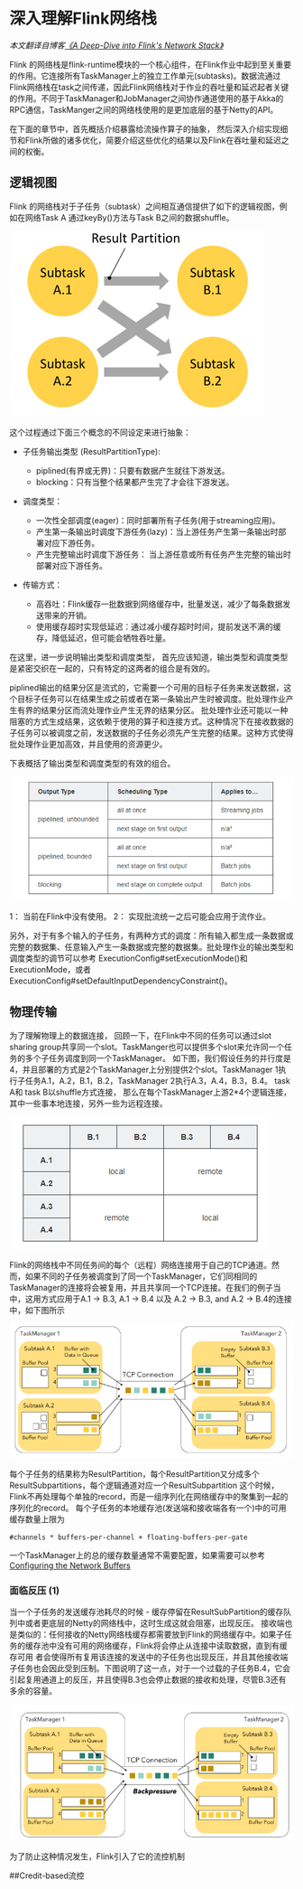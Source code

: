 # 深入理解Flink网络栈

_本文翻译自博客[《A Deep-Dive into Flink's Network Stack》](https://flink.apache.org/2019/06/05/flink-network-stack.html)_

Flink 的网络栈是flink-runtime模块的一个核心组件，在Flink作业中起到至关重要的作用。它连接所有TaskManager上的独立工作单元(subtasks)。数据流通过Flink网络栈在task之间传递，因此Flink网络栈对于作业的吞吐量和延迟起者关键的作用。不同于TaskManager和JobManager之间协作通道使用的基于Akka的RPC通信，TaskManger之间的网络栈使用的是更加底层的基于Netty的API。


在下面的章节中，首先概括介绍暴露给流操作算子的抽象， 然后深入介绍实现细节和Flink所做的诸多优化，简要介绍这些优化的结果以及Flink在吞吐量和延迟之间的权衡。

## 逻辑视图

Flink 的网络栈对于子任务（subtask）之间相互通信提供了如下的逻辑视图，例如在网络Task A 通过keyBy()方法与Task B之间的数据shuffle。

![logic view](../images/network-stack-blog1.png)

这个过程通过下面三个概念的不同设定来进行抽象：

- 子任务输出类型 (ResultPartitionType):
    
    - piplined(有界或无界)：只要有数据产生就往下游发送。
    - blocking：只有当整个结果都产生完了才会往下游发送。
    
- 调度类型：

    - 一次性全部调度(eager)：同时部署所有子任务(用于streaming应用)。
    - 产生第一条输出时调度下游任务(lazy)：当上游任务产生第一条输出时部署对应下游任务。
    - 产生完整输出时调度下游任务： 当上游任意或所有任务产生完整的输出时部署对应下游任务。
    
- 传输方式：
    
    - 高吞吐：Flink缓存一批数据到网络缓存中，批量发送，减少了每条数据发送带来的开销。
    - 使用缓存超时实现低延迟：通过减小缓存超时时间，提前发送不满的缓存，降低延迟，但可能会牺牲吞吐量。
      

在这里，进一步说明输出类型和调度类型， 首先应该知道，输出类型和调度类型是紧密交织在一起的，只有特定的这两者的组合是有效的。

piplined输出的结果分区是流式的，它需要一个可用的目标子任务来发送数据，这个目标子任务可以在结果生成之前或者在第一条输出产生时被调度。批处理作业产生有界的结果分区而流处理作业产生无界的结果分区。
批处理作业还可能以一种阻塞的方式生成结果，这依赖于使用的算子和连接方式。这种情况下在接收数据的子任务可以被调度之前，发送数据的子任务必须先产生完整的结果。这种方式使得批处理作业更加高效，并且使用的资源更少。

下表概括了输出类型和调度类型的有效的组合。


![comb](../images/network-stack-blog2.png)

1： 当前在Flink中没有使用。
2： 实现批流统一之后可能会应用于流作业。

另外，对于有多个输入的子任务，有两种方式的调度：所有输入都生成一条数据或完整的数据集、任意输入产生一条数据或完整的数据集。批处理作业的输出类型和调度类型的调节可以参考 ExecutionConfig#setExecutionMode()和ExecutionMode，或者ExecutionConfig#setDefaultInputDependencyConstraint()。


## 物理传输


为了理解物理上的数据连接， 回顾一下，在Flink中不同的任务可以通过slot sharing group共享同一个slot。TaskManger也可以提供多个slot来允许同一个任务的多个子任务调度到同一个TaskManager。
如下图，我们假设任务的并行度是4，并且部署的方式是2个TaskManager上分别提供2个slot。TaskManager 1执行子任务A.1，A.2，B.1，B.2，TaskManager 2执行A.3，A.4，B.3，B.4。
task A和 task B以shuffle方式连接， 那么在每个TaskManager上游2*4个逻辑连接，其中一些事本地连接，另外一些为远程连接。

![conn-comb](../images/network-stack-blog3.png)


Flink的网络栈中不同任务间的每个（远程）网络连接用于自己的TCP通道。然而，如果不同的子任务被调度到了同一个TaskManager，它们同相同的TaskManager的连接将会被复用，并且共享同一个TCP连接。在我们的例子当中，这用方式应用于A.1 → B.3, A.1 → B.4 以及 A.2 → B.3, and A.2 → B.4的连接中，如下图所示

![connection](../images/network-stack-blog4.png)


每个子任务的结果称为ResultPartition，每个ResultPartition又分成多个ResultSubpartitions，每个逻辑通道对应一个ResultSubpartition
这个时候， Flink不再处理每个单独的record，而是一组序列化在网络缓存中的聚集到一起的序列化的record。
每个子任务的本地缓存池(发送端和接收端各有一个)中的可用缓存数量上限为
```
#channels * buffers-per-channel + floating-buffers-per-gate
```

一个TaskManager上的总的缓存数量通常不需要配置，如果需要可以参考[Configuring the Network Buffers](https://ci.apache.org/projects/flink/flink-docs-release-1.8/ops/config.html#configuring-the-network-buffers)

### 面临反压 (1)

当一个子任务的发送缓存池耗尽的时候 - 缓存停留在ResultSubPartition的缓存队列中或者更底层的Netty的网络栈中，这时生成这就会阻塞，出现反压。
接收端也是类似的：任何接收的Netty网络栈缓存都需要放到Flink的网络缓存中。如果子任务的缓存池中没有可用的网络缓存，Flink将会停止从连接中读取数据，直到有缓存可用
者会使得所有复用该连接的发送中的子任务也出现反压，并且其他接收端子任务也会因此受到压制。下图说明了这一点，对于一个过载的子任务B.4，它会引起复用通道上的反压，并且使得B.3也会停止数据的接收和处理，尽管B.3还有多余的容量。

![backpressure1](../images/network-stack-blog5.png)

为了防止这种情况发生，Flink引入了它的流控机制

##Credit-based流控

